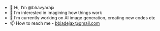 - 👋 Hi, I’m @bhavyarajx
- 👀 I’m interested in imagining how things work
- 🌱 I’m currently working on AI image generation, creating new codes etc
- 📫 How to reach me - bbjadejax@gmail.com

<!---
bhavyarajx/bhavyarajx is a ✨ special ✨ repository because its `README.md` (this file) appears on your GitHub profile.
You can click the Preview link to take a look at your changes.
--->
